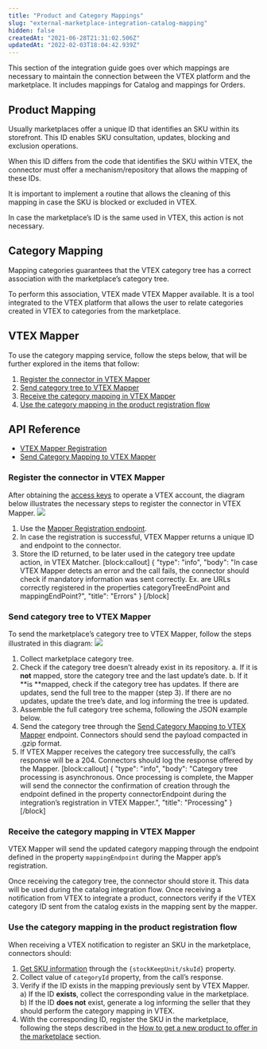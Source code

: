 ```yaml
---
title: "Product and Category Mappings"
slug: "external-marketplace-integration-catalog-mapping"
hidden: false
createdAt: "2021-06-28T21:31:02.506Z"
updatedAt: "2022-02-03T18:04:42.939Z"
---
```

This section of the integration guide goes over which mappings are necessary to maintain the connection between the VTEX platform and the marketplace. It includes mappings for Catalog and mappings for Orders. 


## Product Mapping

Usually marketplaces offer a unique ID that identifies an SKU within its storefront. This ID enables SKU consultation, updates, blocking and exclusion operations. 

When this ID differs from the code that identifies the SKU within VTEX, the connector must offer a mechanism/repository that allows the mapping of these IDs. 

It is important to implement a routine that allows the cleaning of this mapping in case the SKU is blocked or excluded in VTEX.

In case the marketplace’s ID is the same used in VTEX, this action is not necessary. 


## Category Mapping 

Mapping categories guarantees that the VTEX category tree has a correct association with the marketplace’s category tree. 

To perform this association, VTEX made VTEX Mapper available. It is a tool integrated to the VTEX platform that allows the user to relate categories created in VTEX to categories from the marketplace. 

## VTEX Mapper

To use the category mapping service, follow the steps below, that will be further explored in the items that follow:

1. [Register the connector in VTEX Mapper](#register-the-connector-in-vtex-mapper)
2. [Send category tree to VTEX Mapper](#send-category-tree-to-vtex-mapper)
3. [Receive the category mapping in VTEX Mapper](#receive-the-category-mapping-in-vtex-mapper)
4. [Use the category mapping in the product registration flow](#use-the-category-mapping-in-the-product-registration-flow)
## API Reference

- [VTEX Mapper Registration](https://developers.vtex.com/vtex-rest-api/reference/vtex-mapper-registration) 
- [Send Category Mapping to VTEX Mapper](https://developers.vtex.com/vtex-rest-api/reference/send-category-mapping-to-vtex-mapper) 

### Register the connector in VTEX Mapper

After obtaining the [access keys](https://developers.vtex.com/vtex-rest-api/docs/getting-started-authentication) to operate a VTEX account, the diagram below illustrates the necessary steps to register the connector in VTEX Mapper.
![](https://files.readme.io/929cc12-MarketplaceConnections_Docs_-_Mapeamento_de_Categorias_Autenticao_-1.jpg)
1. Use the [Mapper Registration endpoint](https://developers.vtex.com/vtex-rest-api/reference/vtex-mapper-registration).
2. In case the registration is successful, VTEX Mapper returns a unique ID and endpoint to the connector. 
3. Store the ID returned, to be later used in the category tree update action, in VTEX Matcher.
[block:callout]
{
  "type": "info",
  "body": "In case VTEX Mapper detects an error and the call fails, the connector should check if mandatory information was sent correctly. Ex. are URLs correctly registered in the properties categoryTreeEndPoint and mappingEndPoint?",
  "title": "Errors"
}
[/block]
### Send category tree to VTEX Mapper

To send the marketplace’s category tree to VTEX Mapper, follow the steps illustrated in this diagram:
![](https://files.readme.io/a672dae-MarketplaceConnections_Docs_-_Mapeamento_de_Categorias_Envio_da_rvore_do_marketplace_ao_mapper-1.jpg)
1. Collect marketplace category tree.
2. Check if the category tree doesn’t already exist in its repository. 
a. If it is **not** mapped, store the category tree and the last update’s date. 
b. If it **is **mapped, check if the category tree has updates. If there are updates, send the full tree to the mapper (step 3). If there are no updates, update the tree’s date, and log informing the tree is updated. 
3. Assemble the full category tree schema, following the JSON example below. 
4. Send the category tree through the [Send Category Mapping to VTEX Mapper](https://developers.vtex.com/vtex-rest-api/reference/send-category-mapping-to-vtex-mapper) endpoint. Connectors should send the payload compacted in .gzip format.
5. If VTEX Mapper receives the category tree successfully, the call’s response will be a 204. Connectors should log the response offered by the Mapper.
[block:callout]
{
  "type": "info",
  "body": "Category tree processing is asynchronous. Once processing is complete, the Mapper will send the connector the confirmation of creation through the endpoint defined in the property connectorEndpoint during the integration’s registration in VTEX Mapper.",
  "title": "Processing"
}
[/block]
### Receive the category mapping in VTEX Mapper

VTEX Mapper will send the updated category mapping  through the endpoint defined in the property `mappingEndpoint` during the Mapper app’s registration.

Once receiving the category tree, the connector should store it. This data will be used during the catalog integration flow. Once receiving a notification from VTEX to integrate a product, connectors verify if the VTEX category ID sent from the catalog exists in the mapping sent by the mapper. 


### Use the category mapping in the product registration flow 

When receiving a VTEX notification to register an SKU in the marketplace, connectors should:

1. [Get SKU information](https://developers.vtex.com/vtex-rest-api/reference/catalog-api-get-sku-context) through the `{stockKeepUnit/skuId}` property. 
2. Collect value of `categoryId` property, from the call’s response.
3. Verify if the ID exists in the mapping previously sent by VTEX Mapper.  \
a) If the ID **exists**, collect the corresponding value in the marketplace.  \
b) If the ID **does not** exist, generate a log informing the seller that they should perform the category mapping in VTEX. 
4. With the corresponding ID, register the SKU in the marketplace, following the steps described in the [How to get a new product to offer in the marketplace](https://developers.vtex.com/vtex-rest-api/docs/external-marketplace-integration-new-products) section.